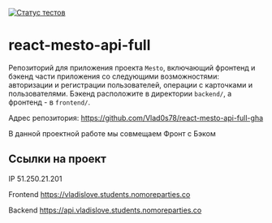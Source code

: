 [![Статус тестов](../../actions/workflows/tests.yml/badge.svg)](../../actions/workflows/tests.yml)

# react-mesto-api-full
Репозиторий для приложения проекта `Mesto`, включающий фронтенд и бэкенд части приложения со следующими возможностями: авторизации и регистрации пользователей, операции с карточками и пользователями. Бэкенд расположите в директории `backend/`, а фронтенд - в `frontend/`. 

Адрес репозитория: https://github.com/Vlad0s78/react-mesto-api-full-gha

В данной проектной работе мы совмещаем Фронт с Бэком

## Ссылки на проект

IP 51.250.21.201

Frontend https://vladislove.students.nomoreparties.co

Backend https://api.vladislove.students.nomoreparties.co
